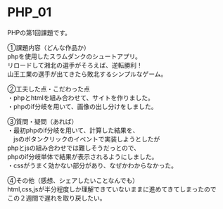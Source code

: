 # PHP_01
PHPの第1回課題です。

①課題内容（どんな作品か）<br>
phpを使用したスラムダンクのシュートアプリ。<br>
リロードして湘北の選手がそろえば、逆転勝利！<br>
山王工業の選手が出てきたら敗北するシンプルなゲーム。<br>

②工夫した点・こだわった点<br>
・phpとhtmlを組み合わせて、サイトを作りました。<br>
・phpのif分岐を用いて、画像の出し分けをしました。<br>

③質問・疑問（あれば）<br>
・最初phpのif分岐を用いて、計算した結果を、<br>
　jsのボタンクリックのイベントで実装しようとしたが<br>
  phpとjsの組み合わせでは難しそうだっとので、<br>
  phpのif分岐単体で結果が表示されるようにしました。<br>
・cssがうまく効かない部分があり、なぜかわからなかった。<br>

④その他（感想、シェアしたいことなんでも）<br>
html,css,jsが半分程度しか理解できていないままに進めてきてしまったので<br>
この２週間で遅れを取り戻したい。<br>
